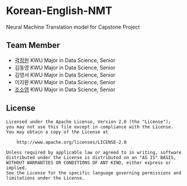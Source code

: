 # Korean-English-NMT
 Neural Machine Translation model for Capstone Project

## Team Member

* [곽정원](https://github.com/jeongwonkwak) KWU Major in Data Science, Senior  
* 김동영  KWU Major in Data Science, Senior  
* 김영서  KWU Major in Data Science, Senior  
* 이지환  KWU Major in Data Science, Senior  
* [조소영](https://github.com/SoYoungCho) KWU Major in Data Science, Senior  

## License  
```
Licensed under the Apache License, Version 2.0 (the "License");   
you may not use this file except in compliance with the License.  
You may obtain a copy of the License at  
  
    http://www.apache.org/licenses/LICENSE-2.0  
  
Unless required by applicable law or agreed to in writing, software  
distributed under the License is distributed on an "AS IS" BASIS,  
WITHOUT WARRANTIES OR CONDITIONS OF ANY KIND, either express or implied.  
See the License for the specific language governing permissions and  
limitations under the License.  
```
